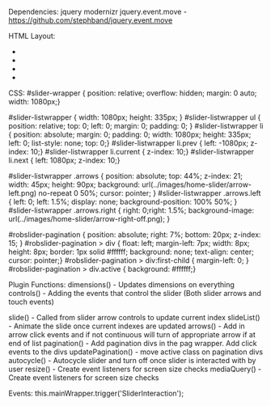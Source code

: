Dependencies:
jquery
modernizr
jquery.event.move - https://github.com/stephband/jquery.event.move

HTML Layout:
<div id="slider-wrapper">
    <div id="slider-listwrapper">
        <ul>
            <li></li>
            <li></li>
            <li></li>
            <li></li>
        </ul>
    </div>
</div>

CSS:
#slider-wrapper { position: relative; overflow: hidden; margin: 0 auto; width: 1080px;}

#slider-listwrapper { width: 1080px; height: 335px; }
    #slider-listwrapper ul { position: relative; top: 0; left: 0; margin: 0; padding: 0; }
        #slider-listwrapper li { position: absolute; margin: 0; padding: 0; width: 1080px; height: 335px; left: 0; list-style: none; top: 0;}
        #slider-listwrapper li.prev { left: -1080px; z-index: 10;}
        #slider-listwrapper li.current { z-index: 10;}
        #slider-listwrapper li.next { left: 1080px; z-index: 10;}

#slider-listwrapper .arrows { position: absolute; top: 44%; z-index: 21; width: 45px; height: 90px; background: url(../images/home-slider/arrow-left.png) no-repeat 0 50%; cursor: pointer; }
   #slider-listwrapper .arrows.left { left: 0; left: 1.5%; display: none; background-position: 100% 50%; }
    #slider-listwrapper .arrows.right { right: 0;right: 1.5%; background-image: url(../images/home-slider/arrow-right-off.png); }

#robslider-pagination { position: absolute; right: 7%; bottom: 20px; z-index: 15; }
    #robslider-pagination > div { float: left; margin-left: 7px; width: 8px; height: 8px; border: 1px solid #ffffff; background: none; text-align: center; cursor: pointer;}
    #robslider-pagination > div:first-child { margin-left: 0; }
    #robslider-pagination > div.active { background: #ffffff;}



Plugin Functions:
dimensions() - Updates dimensions on everything
controls() - Adding the events that control the slider (Both slider arrows and touch events)

slide() - Called from slider arrow controls to update current index
slideList() - Animate the slide once current indexes are updated
    arrows() - Add in arrow click events and if not continuous will turn of appropriate arrow if at end of list
    pagination() - Add pagination divs in the pag wrapper.  Add click events to the divs
    updatePagination() - move active class on pagination divs
    autocycle() - Autocycle slider and turn off once slider is interacted with by user
    resize() - Create event listeners for screen size checks
    mediaQuery() - Create event listeners for screen size checks





Events:
this.mainWrapper.trigger('SliderInteraction');
